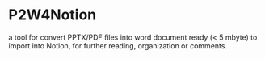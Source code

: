 # P2W4Notion

a tool for convert PPTX/PDF files into word document ready (< 5 mbyte) to import into Notion, for further reading, organization or comments.


